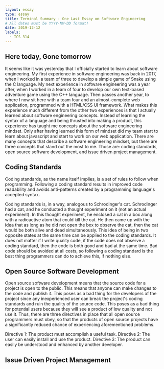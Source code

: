 ```yaml
---
layout: essay
type: essay
title: Terminal Summary - One Last Essay on Software Engineering
# All dates must be YYYY-MM-DD format!
date: 2019-12-12
labels:
  - ICS 314
---
```

## Here today, Gone tomorrow
It seems like it was yesterday that I officially started to learn about software engineering. My first experience in software engineering was back in 2017, when I worked in a team of three to develop a simple game of Snake using the C language. My next experience in software engineering was a year after, when I worked in a team of four to develop our own text-based adventure game using the C++ language. Then passes another year, to where I now sit here with a team four and an almost-complete web application, programmed with a HTML/CSS UI framework. What makes this experience much different from the other two experiences is that I actually learned about software engineering concepts. Instead of learning the syntax of a language and being thrusted into making a product, this experience has taught me concepts about the software engineering mindset. Only after having learned this form of mindset did my team start to learn about javascript and start to work on our web application. There are many concepts that describe a software engineering mindset, but there are three concepts that stand out the most to me. Those are: coding standards, open source software development, and issue driven project management.  

## Coding Standards
Coding standards, as the name itself implies, is a set of rules to follow when programming. Following a coding standard results in improved code readability and avoids anti-patterns created by a programming language's accepted syntax.

Coding standards is, in a way, analogous to Schrodinger's cat. Schrodinger had a cat, and he conducted a thought experiment on it (not an actual experiment). In this thought experiment, he enclosed a cat in a box along with a radioactive atom that could kill the cat. He then came up with the idea that as long as he did not open the box to observe the cat, then the cat would be both alive and dead simultaneously. This idea of being in two opposite states at the same time can be applied to the coding standards. It does not matter if I write quality code, if the code does not observe a coding standard, then the code is both good and bad at the same time. Bad code should be avoided at all costs, so following a coding standard is the best thing programmers can do to achieve this, if nothing else.

## Open Source Software Development
Open source software development means that the source code for a project is open to the public. This means that anyone can make changes to the code and publish it. This poses as a bad thing for the developers of the project since any inexperienced user can break the project's coding standards and ruin the quality of the source code. This poses as a bad thing for potential users because they will see a product of low quality and not use it. Thus, there are three directives in place that all open source programmers must obey, so that the products of open source projects have a significantly reduced chance of experiencing aforementioned problems.

Directive 1: The product must accomplish a useful task.
Directive 2: The user can easily install and use the product.
Directive 3: The product can easily be understood and enhanced by another developer.

## Issue Driven Project Management
